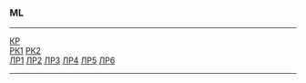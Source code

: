 ﻿### ML
***
[КР](https://github.com/GeorgiyX/ML/blob/master/KR/KR.ipynb)<br>
[РК1](https://github.com/GeorgiyX/ML/blob/master/RK1/RK1.ipynb)
[РК2](https://github.com/GeorgiyX/ML/blob/master/RK2/RK2.ipynb)<br>
[ЛР1](https://github.com/GeorgiyX/ML/blob/master/LR1/LR1.ipynb)
[ЛР2](https://github.com/GeorgiyX/ML/blob/master/LR2/lab2.ipynb)
[ЛР3](https://github.com/GeorgiyX/ML/blob/master/LR3/LR3.ipynb)
[ЛР4](https://github.com/GeorgiyX/ML/blob/master/LR4/LR4.ipynb)
[ЛР5](https://github.com/GeorgiyX/ML/blob/master/LR5/LR5.ipynb)
[ЛР6](https://github.com/GeorgiyX/ML/blob/master/LR6/LR6.ipynb)
***
